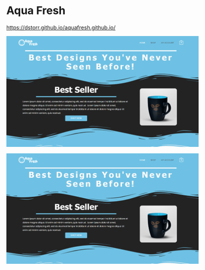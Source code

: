 # Aqua Fresh

https://dstorr.github.io/aquafresh.github.io/

<a href="default.asp">
  <img src="images/Aqua%20Fresh.png" alt="HTML tutorial">
</a>

![](images/Aqua%20Fresh.png)
